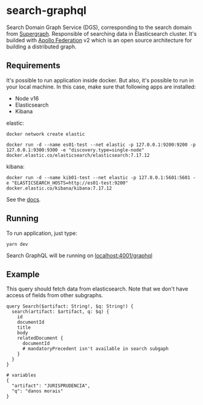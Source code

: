 # search-graphql
Search Domain Graph Service (DGS), corresponding to the search domain from [Supergraph](https://github.com/augustoscher/supergraph).
Responsible of searching data in Elasticsearch cluster.
It's builded with [Apollo Federation](https://www.apollographql.com/docs/federation/) v2 which is an open source architecture for building a distributed graph.

## Requirements

It's possible to run application inside docker. But also, it's possible to run in your local machine. In this case, make sure that following apps are installed:

- Node v16
- Elasticsearch
- Kibana

elastic:
```
docker network create elastic

docker run -d --name es01-test --net elastic -p 127.0.0.1:9200:9200 -p 127.0.0.1:9300:9300 -e "discovery.type=single-node" docker.elastic.co/elasticsearch/elasticsearch:7.17.12
```

kibana:
```
docker run -d --name kib01-test --net elastic -p 127.0.0.1:5601:5601 -e "ELASTICSEARCH_HOSTS=http://es01-test:9200" docker.elastic.co/kibana/kibana:7.17.12
```

See the [docs](https://www.elastic.co/guide/en/kibana/7.17/docker.html).


## Running

To run application, just type:

```
yarn dev
```


Search GraphQL will be running on [localhost:4001/graphql](http://localhost:4001/graphql)


## Example

This query should fetch data from elasticsearch. Note that we don't have access of fields from other subgraphs.

```gql
query Search($artifact: String!, $q: String!) {
  search(artifact: $artifact, q: $q) {
    id
    documentId
    title
    body
    relatedDocument {
      documentId
      # mandatoryPrecedent isn't available in search subgaph
    }
  }
}

# variables
{
  "artifact": "JURISPRUDENCIA",
  "q": "danos morais"
}

```


